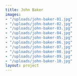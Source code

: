 ```yaml
---
title: John Baker
images:
- "/uploads/john-baker-01.jpg"
- "/uploads/john-baker-02.jpg"
- "/uploads/john-baker-03.jpg"
- "/uploads/john-baker-04.jpg"
- "/uploads/john-baker-05.jpg"
- "/uploads/john-baker-06.jpg"
- "/uploads/john-baker-07.jpg"
- "/uploads/john-baker-08.jpg"
- "/uploads/john-baker-09.jpg"
- "/uploads/john-baker-10.jpg"
layout: project
---
```


